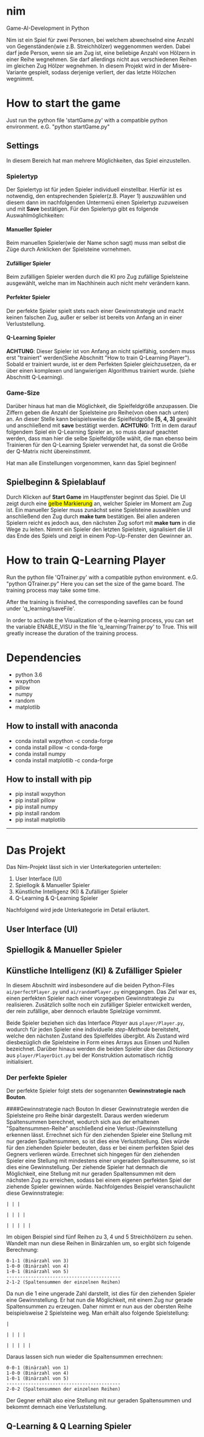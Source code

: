 # nim
Game-AI-Development in Python

Nim ist ein Spiel für zwei Personen, bei welchem abwechselnd eine Anzahl von Gegenständen(wie z.B. Streichhölzer) weggenommen werden. Dabei darf jede Person, wenn sie am Zug ist, eine beliebige Anzahl von Hölzern in einer Reihe wegnehmen. Sie darf allerdings nicht aus verschiedenen Reihen im gleichen Zug Hölzer wegnehmen. In diesem Projekt wird in der Misère-Variante gespielt, sodass derjenige verliert, der das letzte Hölzchen wegnimmt.

# How to start the game
Just run the python file 'startGame.py' with a compatible python environment.
e.G. "python startGame.py"

## Settings
In diesem Bereich hat man mehrere Möglichkeiten, das Spiel einzustellen.

### Spielertyp

Der Spielertyp ist für jeden Spieler individuell einstellbar. Hierfür ist es notwendig, den entsprechenden Spieler(z.B. Player 1) auszuwählen und diesem dann im nachfolgenden Untermenü einen Spielertyp zuzuweisen und mit **Save** bestätigen. Für den Spielertyp gibt es folgende Auswahlmöglichkeiten:

#### Manueller Spieler
Beim manuellen Spieler(wie der Name schon sagt) muss man selbst die Züge durch Anklicken der Spielsteine vornehmen.
 
#### Zufälliger Spieler
Beim zufälligen Spieler werden durch die KI pro Zug zufällige Spielsteine ausgewählt, welche man im Nachhinein  auch nicht mehr verändern kann.

#### Perfekter Spieler
Der perfekte Spieler spielt stets nach einer Gewinnstrategie und macht keinen falschen Zug, außer er selber ist bereits von Anfang an in einer Verluststellung.
 
#### Q-Learning Spieler
**ACHTUNG**: Dieser Spieler ist von Anfang an nicht spielfähig, sondern muss erst 
"trainiert" werden(Siehe Abschnitt "How to train Q-Learning Player"). Sobald er trainiert wurde, ist er dem Perfekten Spieler gleichzusetzen, da er über einen komplexen und langwierigen Algorithmus trainiert wurde. (siehe Abschnitt Q-Learning). 

### Game-Size
Darüber hinaus hat man die Möglichkeit, die Spielfeldgröße anzupassen. Die Ziffern geben die Anzahl der Spielsteine pro Reihe(von oben nach unten) an. An dieser Stelle kann beispielsweise die Spielfeldgröße **[5, 4, 3]** gewählt und anschließend mit **save** bestätigt werden.
**ACHTUNG**: Tritt in dem darauf folgendem Spiel ein Q-Learning Spieler an, so muss darauf geachtet werden, dass man hier die selbe Spielfeldgröße wählt, die man ebenso beim Trainieren für den Q-Learning Spieler verwendet hat, da sonst die Größe der Q-Matrix nicht übereinstimmt.

Hat man alle Einstellungen vorgenommen, kann das Spiel beginnen!



## Spielbeginn & Spielablauf
Durch Klicken auf **Start Game** im Hauptfenster beginnt das Spiel. Die UI zeigt durch eine <span style="background-color:yellow">gelbe Markierung</span> an, welcher Spieler im Moment am Zug ist. Ein manueller Spieler muss zunächst seine Spielsteine auswählen und anschließend den Zug durch **make turn** bestätigen. Bei allen anderen Spielern reicht es jedoch aus, den nächsten Zug sofort mit **make turn** in die Wege zu leiten. Nimmt ein Spieler den letzten Spielstein, signalisiert die UI das Ende des Spiels und zeigt in einem Pop-Up-Fenster den Gewinner an.

# How to train Q-Learning Player
Run the python file 'QTrainer.py' with a compatible python environment.
e.G. "python QTrainer.py"
Here you can set the size of the game board.
The training process may take some time.

After the training is finished, the corresponding savefiles
can be found under 'q_learning/saveFile'.

In order to activate the Visualization of the q-learning process, you can set 
the variable ENABLE_VISU in the file 'q_learning/Trainer.py' to True.
This will greatly increase the duration of the training process.

# Dependencies
- python 3.6
- wxpython
- pillow
- numpy
- random
- matplotlib

## How to install with anaconda
- conda install wxpython -c conda-forge
- conda install pillow -c conda-forge
- conda install numpy
- conda install matplotlib -c conda-forge

## How to install with pip
- pip install wxpython
- pip install pillow
- pip install numpy
- pip install random
- pip install matplotlib

* * *

# Das Projekt ##
Das Nim-Projekt lässt sich in vier Unterkategorien unterteilen:

1. User Interface (UI)
2. Spiellogik & Manueller Spieler
3. Künstliche Intelligenz (KI) & Zufälliger Spieler
4. Q-Learning & Q-Learning Spieler

Nachfolgend wird jede Unterkategorie im Detail erläutert.

## User Interface (UI)

## Spiellogik & Manueller Spieler

## Künstliche Intelligenz (KI) & Zufälliger Spieler
In diesem Abschnitt wird insbesondere auf die beiden Python-Files `ai/perfectPlayer.py` und `ai/randomPlayer.py` eingegangen. Das Ziel war es, einen perfekten Spieler nach einer vorgegeben Gewinnstrategie zu realisieren. Zusätzlich sollte noch ein zufälliger Spieler entwickelt werden, der rein zufällige, aber dennoch erlaubte Spielzüge vornimmt.

Beide Spieler beziehen sich das Interface *Player* aus `player/Player.py`, wodurch für jeden Spieler eine individuelle *step-Methode* bereitsteht, welche den nächsten Zustand des Spielfeldes übergibt. Als Zustand wird diesbezüglich die Spielsteine in Form eines Arrays aus Einsen und Nullen bezeichnet. Darüber hinaus werden die beiden Spieler über das *Dictionary* aus `player/PlayerDict.py` bei der Konstruktion automatisch richtig initialisiert.

### Der perfekte Spieler
Der perfekte Spieler folgt stets der sogenannten **Gewinnstrategie nach Bouton**.

####Gewinnstrategie nach Bouton
In dieser Gewinnstrategie werden die Spielsteine pro Reihe binär dargestellt. Daraus werden wiederum Spaltensummen berechnet, wodurch sich  aus der erhaltenen "Spaltensummen-Reihe" anschließend eine Verlust-/Gewinnstellung erkennen lässt. Errechnet sich für den ziehenden Spieler eine Stellung mit nur geraden Spaltensummen, so ist dies eine Verluststellung. Dies würde für den ziehenden Spieler bedeuten, dass er bei einem perfekten Spiel des Gegners verlieren würde. Errechnet sich hingegen für den ziehenden Spieler eine Stellung mit mindestens einer ungeraden Spaltensumme, so ist dies eine Gewinnstellung. Der ziehende Spieler hat demnach die Möglichkeit, eine Stellung mit nur geraden Spaltensummen mit dem nächsten Zug zu erreichen, sodass bei einem eigenen perfekten Spiel der ziehende Spieler gewinnen würde. Nachfolgendes Beispiel veranschaulicht diese Gewinnstrategie:

    | | |
    
    | | | |
    
    | | | | |
Im obigen Beispiel sind fünf Reihen zu 3, 4 und 5 Streichhölzern zu sehen. Wandelt man nun diese Reihen in Binärzahlen um, so ergibt sich folgende Berechnung:

    0-1-1 (Binärzahl von 3)
    1-0-0 (Binärzahl von 4)
    1-0-1 (Binärzahl von 5)
	------------------------------------------
	2-1-2 (Spaltensummen der einzelnen Reihen)
 
Da nun die 1 eine ungerade Zahl darstellt, ist dies für den ziehenden Spieler eine Gewinnstellung. Er hat nun die Möglichkeit, mit einem Zug nur gerade Spaltensummen zu erzeugen. Daher nimmt er nun aus der obersten Reihe beispielsweise 2 Spielsteine weg. Man erhält also folgende Spielstellung:

    |
    
    | | | |
    
    | | | | |
Daraus lassen sich nun wieder die Spaltensummen errechnen:

    0-0-1 (Binärzahl von 1)
    1-0-0 (Binärzahl von 4)
    1-0-1 (Binärzahl von 5)
	------------------------------------------
	2-0-2 (Spaltensummen der einzelnen Reihen)

Der Gegner erhält also eine Stellung mit nur geraden Spaltensummen und bekommt demnach eine Verluststellung.
## Q-Learning & Q Learning Spieler